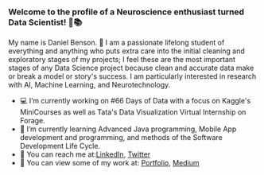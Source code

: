 ### Welcome to the profile of a Neuroscience enthusiast turned Data Scientist! 👋:books:

My name is Daniel Benson. :name_badge: I am a passionate lifelong student of everything and anything who puts extra care into the initial cleaning and exploratory stages of my projects; I feel these are the most important stages of any Data Science project because clean and accurate data make or break a model or story's success. I am particularly interested in research with AI, Machine Learning, and Neurotechnology.

- :computer: I’m currently working on #66 Days of Data with a focus on Kaggle's MiniCourses as well as Tata's Data Visualization Virtual Internship on Forage.
- :school_satchel: I’m currently learning Advanced Java programming, Mobile App development and programming, and methods of the Software Development Life Cycle.
- :mega: You can reach me at:[LinkedIn](https://www.linkedin.com/in/daniel-benson-dsaopls/), [Twitter](https://twitter.com/DanielBensonPoe)
- :notebook: You can view some of my work at: [Portfolio](https://daniel-benson-poe.github.io/), [Medium](https://medium.com/@danielbensonpoe)
